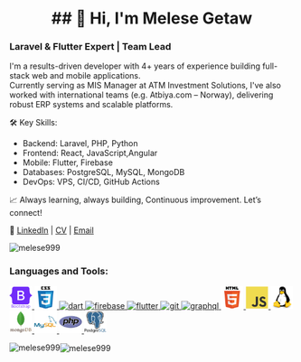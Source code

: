 <h1 align="center">## 👋 Hi, I'm Melese Getaw </h1>
<h3> Laravel & Flutter Expert | Team Lead </h3>

I'm a results-driven developer with 4+ years of experience building full-stack web and mobile applications.  
Currently serving as MIS Manager at ATM Investment Solutions, I've also worked with international teams (e.g. Atbiya.com – Norway), delivering robust ERP systems and scalable platforms.

🛠️ Key Skills:
- Backend: Laravel, PHP, Python
- Frontend: React, JavaScript,Angular
- Mobile: Flutter, Firebase
- Databases: PostgreSQL, MySQL, MongoDB
- DevOps: VPS, CI/CD, GitHub Actions

📈 Always learning, always building, Continuous improvement. Let’s connect!

🔗 [LinkedIn](https://www.linkedin.com/in/melese999) | [CV](https://drive.google.com/file/d/10qajmJ7SP2vyaPQ5znr2jvOxewXxf8NV/view) | [Email](mailto:getawmelese70@gmail.com)



<p align="left"> <img src="https://komarev.com/ghpvc/?username=melese999&label=Profile%20views&color=0e75b6&style=flat" alt="melese999" /> </p>

<!-- <p align="left"> <a href="https://github.com/ryo-ma/github-profile-trophy"><img src="https://github-profile-trophy.vercel.app/?username=melese999" alt="melese999" /></a> </p>*/ -->

<!--<h3 align="left">Connect with me:</h3>
<p align="left">
</p>
-->   
<h3 align="left">Languages and Tools:</h3>
<p align="left"> <a href="https://getbootstrap.com" target="_blank" rel="noreferrer"> <img src="https://raw.githubusercontent.com/devicons/devicon/master/icons/bootstrap/bootstrap-plain-wordmark.svg" alt="bootstrap" width="40" height="40"/> </a> <a href="https://www.w3schools.com/css/" target="_blank" rel="noreferrer"> <img src="https://raw.githubusercontent.com/devicons/devicon/master/icons/css3/css3-original-wordmark.svg" alt="css3" width="40" height="40"/> </a> <a href="https://dart.dev" target="_blank" rel="noreferrer"> <img src="https://www.vectorlogo.zone/logos/dartlang/dartlang-icon.svg" alt="dart" width="40" height="40"/> </a> <a href="https://firebase.google.com/" target="_blank" rel="noreferrer"> <img src="https://www.vectorlogo.zone/logos/firebase/firebase-icon.svg" alt="firebase" width="40" height="40"/> </a> <a href="https://flutter.dev" target="_blank" rel="noreferrer"> <img src="https://www.vectorlogo.zone/logos/flutterio/flutterio-icon.svg" alt="flutter" width="40" height="40"/> </a> <a href="https://git-scm.com/" target="_blank" rel="noreferrer"> <img src="https://www.vectorlogo.zone/logos/git-scm/git-scm-icon.svg" alt="git" width="40" height="40"/> </a> <a href="https://graphql.org" target="_blank" rel="noreferrer"> <img src="https://www.vectorlogo.zone/logos/graphql/graphql-icon.svg" alt="graphql" width="40" height="40"/> </a> <a href="https://www.w3.org/html/" target="_blank" rel="noreferrer"> <img src="https://raw.githubusercontent.com/devicons/devicon/master/icons/html5/html5-original-wordmark.svg" alt="html5" width="40" height="40"/> </a> <a href="https://developer.mozilla.org/en-US/docs/Web/JavaScript" target="_blank" rel="noreferrer"> <img src="https://raw.githubusercontent.com/devicons/devicon/master/icons/javascript/javascript-original.svg" alt="javascript" width="40" height="40"/> </a> <a href="https://www.linux.org/" target="_blank" rel="noreferrer"> <img src="https://raw.githubusercontent.com/devicons/devicon/master/icons/linux/linux-original.svg" alt="linux" width="40" height="40"/> </a> <a href="https://www.mongodb.com/" target="_blank" rel="noreferrer"> <img src="https://raw.githubusercontent.com/devicons/devicon/master/icons/mongodb/mongodb-original-wordmark.svg" alt="mongodb" width="40" height="40"/> </a> <a href="https://www.mysql.com/" target="_blank" rel="noreferrer"> <img src="https://raw.githubusercontent.com/devicons/devicon/master/icons/mysql/mysql-original-wordmark.svg" alt="mysql" width="40" height="40"/> </a> <a href="https://www.php.net" target="_blank" rel="noreferrer"> <img src="https://raw.githubusercontent.com/devicons/devicon/master/icons/php/php-original.svg" alt="php" width="40" height="40"/> </a> <a href="https://www.postgresql.org" target="_blank" rel="noreferrer"> <img src="https://raw.githubusercontent.com/devicons/devicon/master/icons/postgresql/postgresql-original-wordmark.svg" alt="postgresql" width="40" height="40"/> </a> </p>

<p><img align="left" src="https://github-readme-stats.vercel.app/api/top-langs?username=melese999&show_icons=true&locale=en&layout=compact" alt="melese999" /></p>

<!-- <p>&nbsp;<img align="center" src="https://github-readme-stats.vercel.app/api?username=melese999&show_icons=true&locale=en" alt="melese999" /></p> -->

<p><img align="center" src="https://github-readme-streak-stats.herokuapp.com/?user=melese999&" alt="melese999" /></p>

